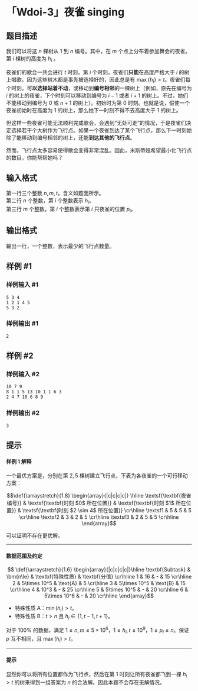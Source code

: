 # 「Wdoi-3」夜雀 singing

## 题目描述

我们可以将这 $n$ 棵树从 $1$ 到 $n$ 编号。其中，在 $m$ 个点上分布着参加舞会的夜雀。第 $i$ 棵树的高度为 $h_i$ 。

夜雀们的歌会一共会进行 $t$ 时刻。第 $i$ 个时刻，夜雀们**只能**在高度严格大于 $i$ 的树上唱歌。因为这些树木都是事先被选择好的，因此总是有 $\max\{h_i\}>t$。夜雀们每个时刻，**可以选择站着不动**，或移动到**编号相邻**的一棵树上（例如，原先在编号为 $i$ 的树上的夜雀，下个时刻可以移动到编号为 $i-1$ 或者 $i+1$ 的树上。不过，她们不能移动到编号为 $0$ 或 $n+1$ 的树上）。初始时为第 $0$ 时刻。也就是说，假使一个夜雀初始时在高度为 $1$ 的树上，那么她下一时刻不得不去高度大于 $1$ 的树上。

但这样一些夜雀可能无法顺利完成歌会，会遇到“无处可走”的情况，于是夜雀们决定选择若干个大树作为飞行点。如果一个夜雀到达了某个飞行点，那么下一时刻她除了能移动到编号相邻的树上，还能**到达其他的飞行点**。

然而，飞行点太多容易使得歌会变得非常混乱。因此，米斯蒂娅希望最小化飞行点的数目。你能帮帮她吗？

## 输入格式

第一行三个整数 $n,m,t$。含义如题面所示。  
第二行 $n$ 个整数，第 $i$ 个整数表示 $h_i$。  
第三行 $m$ 个整数，第 $i$ 个整数表示第 $i$ 只夜雀的位置 $p_i$。

## 输出格式

输出一行，一个整数，表示最少的飞行点数量。

## 样例 #1

### 样例输入 #1
```
5 3 4
1 2 1 4 5
5 3 2
```

### 样例输出 #1

```
2
```

## 样例 #2

### 样例输入 #2
```
10 7 9
8 1 1 5 13 10 1 1 6 3 
2 4 7 10 6 8 9
```

### 样例输出 #2

```
3
```

## 提示

#### 样例 1 解释

一个最优方案是，分别在第 $2,5$ 棵树建立飞行点，下表为各夜雀的一个可行移动方案：

$$\def{\arraystretch}{1.8}
\begin{array}{|c|c|c|c|} \hline
\textsf{\textbf{夜雀编号}} & \textsf{\textbf{时刻 $0$ 所在位置}} & \textsf{\textbf{时刻 $1$ 所在位置}} & \textsf{\textbf{时刻 $2 \sim 4$ 所在位置}} \cr\hline
\textsf1 & 5 & 5 & 5 \cr\hline
\textsf2 & 3 & 2 & 5 \cr\hline
\textsf3 & 2 & 5 & 5 \cr\hline
\end{array}$$  

可以证明不存在更优解。

---

#### 数据范围及约定

$$
\def{\arraystretch}{1.6}
\begin{array}{|c|c|c|c|}\hline
\textbf{Subtask} & \bm{n\le} & \textbf{特殊性质} & \textbf{分值} \cr\hline
1 & 16 & - & 15 \cr\hline
2 & 5\times 10^5 & \text{A} & 5 \cr\hline
3 & 5\times 10^5 & \text{B} & 15 \cr\hline
4 & 10^3 & - & 25 \cr\hline
5 & 5\times 10^5 & - & 20 \cr\hline
6 & 5\times 10^6 & - & 20 \cr\hline
\end{array}$$

- 特殊性质 A：$\min(h_i) > t$。
- 特殊性质 B：$t > n$ 且 $h_i \in \{1,t-1,t+1\}$。

对于 $100\%$ 的数据，满足 $1 \le n,m \le 5 \times 10^6$，$1 \le h_i,t \le 10^9$，$1 \le p_i \le n$。保证 $p$ 互不相同，且 $\max(h_i) > t$。

---
    
#### 提示

显然你可以将所有位置都作为飞行点，然后在第 1 时刻让所有夜雀都飞到一棵 $h_i > t$ 的树来得到一组答案为 $n$ 的合法解。因此本题不会存在无解情况。
